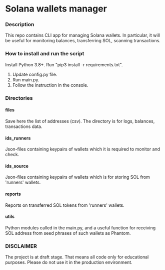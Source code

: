 # Solana wallets manager
### Description
This repo contains CLI app for managing Solana wallets. In particular, it will be useful for monitoring balances, transferring SOL, scanning transactions.

### How to install and run the script
Install Python 3.8+.
Run "pip3 install -r requirements.txt".

1. Update config.py file.
2. Run main.py.
3. Follow the instruction in the console.

### Directories
#### files
Save here the list of addresses (csv). The directory is for logs, balances, transactions data.
#### ids_runners
Json-files containing keypairs of wallets which it is required to monitor and check.
#### ids_source
Json-files containing keypairs of wallets which is for storing SOL from 'runners' wallets.
#### reports
Reports on transferred SOL tokens from 'runners' wallets.
#### utils
Python modules called in the main.py, and a useful function for receiving SOL address from seed phrases of such wallets as Phantom.

### DISCLAIMER
The project is at draft stage. That means all code only for educational purposes. Please do not use it in the production environment.